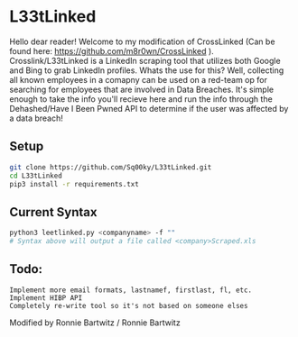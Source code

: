 # L33tLinked

Hello dear reader! Welcome to my modification of CrossLinked (Can be found here: https://github.com/m8r0wn/CrossLinked ). Crosslink/L33tLinked is a LinkedIn scraping tool that utilizes both Google and Bing to grab LinkedIn profiles. Whats the use for this? Well, collecting all known employees in a comapny can be used on a red-team op for searching for employees that are involved in Data Breaches. It's simple enough to take the info you'll recieve here and run the info through the Dehashed/Have I Been Pwned API to determine if the user was affected by a data breach!

## Setup
```bash
git clone https://github.com/Sq00ky/L33tLinked.git
cd L33tLinked
pip3 install -r requirements.txt
```
## Current Syntax
```bash
python3 leetlinked.py <companyname> -f ""
# Syntax above will output a file called <company>Scraped.xls
```

## Todo:

```
Implement more email formats, lastnamef, firstlast, fl, etc.
Implement HIBP API 
Completely re-write tool so it's not based on someone elses 
```

Modified by Ronnie Bartwitz / Ronnie Bartwitz
